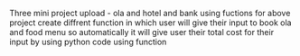 Three mini project upload - ola and hotel and bank
using fuctions for above project create diffrent function 
in which user will give their input to book ola and food menu
so automatically it will give user their total cost for their input by using python code using function
